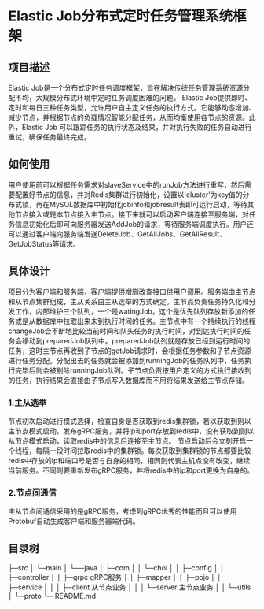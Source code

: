 # Elastic Job分布式定时任务管理系统框架


## 项目描述
Elastic Job是一个分布式定时任务调度框架，旨在解决传统任务管理系统资源分配不均，大规模分布式环境中定时任务调度困难的问题。
Elastic Job提供即时、定时和每日三种任务类型，允许用户自主定义任务的执行方式。它能够动态增加、减少节点，并根据节点的负载情况智能分配任务，从而均衡使用各节点的资源。此外，Elastic Job 可以跟踪任务的执行状态及结果，并对执行失败的任务自动进行重试，确保任务最终完成。
## 如何使用
用户使用前可以根据任务需求对slaveService中的runJob方法进行重写，然后需要配置好节点的信息，并对Redis集群进行初始化，设置以'cluster'为key值的分布式锁，再在MySQL数据库中初始化jobinfo和jobresult表即可运行启动，等待其他节点接入或是本节点接入主节点。接下来就可以启动客户端连接至服务端，对任务信息初始化后即可向服务器发送AddJob的请求，等待服务端调度执行。用户还可以通过客户端向服务端发送DeleteJob、GetAllJobs、GetAllResult、GetJobStatus等请求。
## 具体设计
项目分为客户端和服务端，客户端提供增删改查接口供用户调用。服务端由主节点和从节点集群组成，主从关系由主从选举的方式确定。主节点负责任务持久化和分发工作，内部维护三个队列，一个是watingJob，这个是优先队列存放新添加的任务或是从数据库中拉取出来未到执行时间的任务。主节点中有一个持续执行的线程changeJob会不断地比较当前时间和队头任务的执行时间，对到达执行时间的任务会移动到preparedJob队列中。preparedJob队列就是存放已经到运行时间的任务，这时主节点再收到子节点的getJob请求时，会根据任务参数和子节点资源进行任务分配。分配出去的任务就会被添加到runningJob的任务队列中，任务执行完毕后则会被剔除runningJob队列。子节点负责按用户定义的方式执行接收到的任务，执行结果会直接由子节点写入数据库而不用将结果发送给主节点存储。
### 1.主从选举
节点初次启动进行模式选择，检查自身是否获取到redis集群锁，若以获取到则以主节点模式启动，发布gRPC服务，并将ip和port存放到redis中，没有获取到则以从节点模式启动，读取redis中的信息后连接至主节点。
节点启动后会立刻开启一个线程，每隔一段时间拉取redis中的集群锁。每次获取到集群锁的节点都要比较redis中存放的ip和端口号是否与自身的相同，相同则代表主机点没有改变，继续当前服务。不同则要重新发布gRPC服务，并将redis中的ip和port更换为自身的。
### 2.节点间通信
主从节点间通信采用的是gRPC服务，考虑到gRPC优秀的性能而且可以使用Protobuf自动生成客户端和服务器端代码。
## 目录树
├─src
│ └─main
│    └──java
│      ├─com
│      │  └─choi
│      │      ├─config
│      │      ├─controller
│      │      ├─grpc gRPC服务
│      │      ├─mapper
│      │      ├─pojo
│      │      ├─service
│      │      │  ├─client 从节点业务
│      │      │  └─server 主节点业务
│      │      └─utils
│      └─proto
└─ README.md




